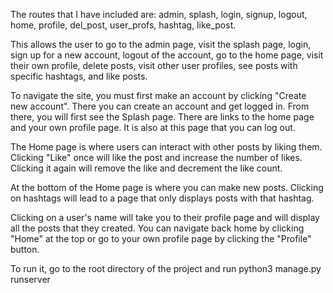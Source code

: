 The routes that I have included are: admin, splash, login, signup, logout,home, profile, del_post, user_profs, hashtag, like_post. This allows the user to go to the admin page, visit the splash page, login,sign up for a new account, logout of the account, go to the home page, visit their own profile, delete posts, visit other user profiles, see postswith specific hashtags, and like posts.To navigate the site, you must first make an account by clicking "Create new account". There you can create an account and get logged in. Fromthere, you will first see the Splash page. There are links to the home page and your own profile page. It is also at this page that you can log out. The Home page is where users can interact with other posts by liking them.Clicking "Like" once will like the post and increase the number of likes. Clicking it again will remove the like and decrement the like count. At the bottom of the Home page is where you can make new posts. Clicking on hashtags will lead to a page that only displays posts with that hashtag. Clicking on a user's name will take you to their profile page and will displayall the posts that they created. You can navigate back home by clicking "Home"at the top or go to your own profile page by clicking the "Profile" button.To run it, go to the root directory of the project and run python3 manage.py runserver